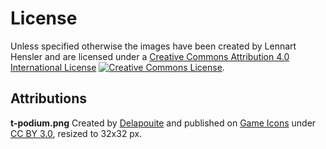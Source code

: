 # License

Unless specified otherwise the images have been created by Lennart Hensler and are licensed under a <a rel="license" href="http://creativecommons.org/licenses/by/4.0/">Creative Commons Attribution 4.0 International License</a> <a rel="license" href="http://creativecommons.org/licenses/by/4.0/"><img alt="Creative Commons License" style="border-width:0" src="https://i.creativecommons.org/l/by/4.0/80x15.png" /></a>.

## Attributions

**t-podium.png** Created by [Delapouite](http://delapouite.com/) and published on [Game Icons](http://game-icons.net/delapouite/sports/podium.html) under [CC BY 3.0](https://creativecommons.org/licenses/by/3.0/), resized to 32x32 px.